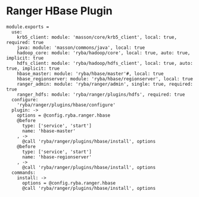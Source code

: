 # Ranger HBase Plugin

    module.exports =
      use:
        krb5_client: module: 'masson/core/krb5_client', local: true, required: true
        java: module: 'masson/commons/java', local: true
        hadoop_core: module: 'ryba/hadoop/core', local: true, auto: true, implicit: true
        hdfs_client: module: 'ryba/hadoop/hdfs_client', local: true, auto: true, implicit: true
        hbase_master: module: 'ryba/hbase/master'#, local: true
        hbase_regionserver: module: 'ryba/hbase/regionserver', local: true
        ranger_admin: module: 'ryba/ranger/admin', single: true, required: true
        ranger_hdfs: module: 'ryba/ranger/plugins/hdfs', required: true
      configure:
        'ryba/ranger/plugins/hbase/configure'
      plugin: ->
        options = @config.ryba.ranger.hbase
        @before
          type: ['service', 'start']
          name: 'hbase-master'
        , ->
          @call 'ryba/ranger/plugins/hbase/install', options
        @before
          type: ['service', 'start']
          name: 'hbase-regionserver'
        , ->
          @call 'ryba/ranger/plugins/hbase/install', options
      commands:
        install: ->
          options = @config.ryba.ranger.hbase
          @call 'ryba/ranger/plugins/hbase/install', options
